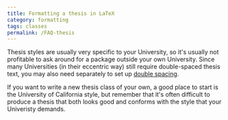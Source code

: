 ```yaml
---
title: Formatting a thesis in LaTeX
category: formatting
tags: classes
permalink: /FAQ-thesis
---
```


Thesis styles are usually very specific to your University, so it's
usually not profitable to ask around for a package outside your own
University.  Since many Universities (in their eccentric way) still
require double-spaced thesis text, you may also need separately to set
up [double spacing](FAQ-linespace).

If you want to write a new thesis class of your own, a good place to
start is the University of California style, but remember that it's
often difficult to produce a thesis that both looks good and conforms
with the style that your Univeristy demands.

